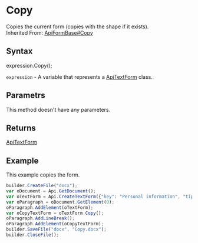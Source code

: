 # Copy

Copies the current form (copies with the shape if it exists).<br>Inherited From: [ApiFormBase#Copy](../../ApiFormBase/Methods/Copy.md)

## Syntax

expression.Copy();

`expression` - A variable that represents a [ApiTextForm](../ApiTextForm.md) class.

## Parametrs

This method doesn't have any parameters.

## Returns

[ApiTextForm](../ApiTextForm.md)

## Example

This example copies the form.

```javascript
builder.CreateFile("docx");
var oDocument = Api.GetDocument();
var oTextForm = Api.CreateTextForm({"key": "Personal information", "tip": "Enter your first name", "required": true, "placeholder": "First name", "comb": true, "maxCharacters": 10, "cellWidth": 3, "multiLine": false, "autoFit": false});
var oParagraph = oDocument.GetElement(0);
oParagraph.AddElement(oTextForm);
var oCopyTextForm = oTextForm.Copy();
oParagraph.AddLineBreak();
oParagraph.AddElement(oCopyTextForm);
builder.SaveFile("docx", "Copy.docx");
builder.CloseFile();
```